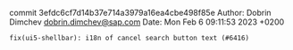 commit 3efdc6cf7d14b37e714a3979a16ea4cbe498f85e
Author: Dobrin Dimchev <dobrin.dimchev@sap.com>
Date:   Mon Feb 6 09:11:53 2023 +0200

    fix(ui5-shellbar): i18n of cancel search button text (#6416)
